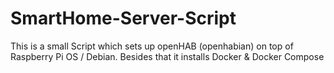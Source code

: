 # SmartHome-Server-Script
This is a small Script which sets up openHAB (openhabian) on top of Raspberry Pi OS / Debian. Besides that it installs Docker &amp; Docker Compose
